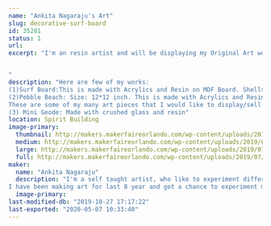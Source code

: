 ```yaml
---
name: "Ankita Nagaraju's Art"
slug: decorative-surf-board
id: 35281
status: 1
url: 
excerpt: "I'm an resin artist and will be displaying my Original Art works for Sale.I'm also open for commissions.


"
description: "Here are few of my works:
(1)Surf Board:This is made with Acrylics and Resin on MDF Board. Shells used on this were hand picked from Sanibel Islands on the West Coast of Florida.
(2)Pebble Beach: Size: 12*12 inch. This is made with Acrylics and Resin on Cradled wood panel.
These are some of my many art pieces that I would like to display/sell at the Faire.
(3) Mini Geode: Made with crushed glass and resin"
location: Spirit Building
image-primary:
  thumbnail: http://makers.makerfaireorlando.com/wp-content/uploads/2019/07/surf1-1-150x150.jpg
  medium: http://makers.makerfaireorlando.com/wp-content/uploads/2019/07/surf1-1-88x300.jpg
  large: http://makers.makerfaireorlando.com/wp-content/uploads/2019/07/surf1-1-301x1024.jpg
  full: http://makers.makerfaireorlando.com/wp-content/uploads/2019/07/surf1-1.jpg
maker:
  name: "Ankita Nagaraju"
  description: "I'm a self taught artist, who like to experiment different art styles and mediums. I'm very much obsessed with fluid styles of art. I like everything about nature, beaches and all that glitters. My inspiration for art comes from nature photography, our travels and google earth.
I have been making art for last 8 year and got a chance to experiment many art mediums. I would like get my hands on encaustic art sometime soon in the future. "
  image-primary: 
last-modified-db: "2019-10-27 17:17:22"
last-exported: "2020-05-07 10:33:40"
---
```

